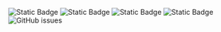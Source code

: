 ![Static Badge](https://img.shields.io/badge/blacklists-60-000000) ![Static Badge](https://img.shields.io/badge/blacklisted-2687894-cc0000) ![Static Badge](https://img.shields.io/badge/whitelisted-2244-00CC00) ![Static Badge](https://img.shields.io/badge/streaming_blacklist-28107-000000) ![GitHub issues](https://img.shields.io/github/issues/fabriziosalmi/blacklists)
